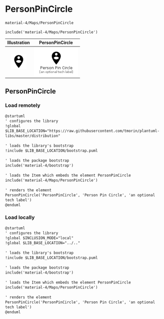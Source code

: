 # PersonPinCircle


```text
material-4/Maps/PersonPinCircle
```

```text
include('material-4/Maps/PersonPinCircle')
```



| Illustration | PersonPinCircle |
| :---: | :---: |
| ![illustration for Illustration](../../material-4/Maps/PersonPinCircle.png) | ![illustration for PersonPinCircle](../../material-4/Maps/PersonPinCircle.Local.png) |




## PersonPinCircle

### Load remotely
```plantuml
@startuml
' configures the library
!global $LIB_BASE_LOCATION="https://raw.githubusercontent.com/tmorin/plantuml-libs/master/distribution"

' loads the library's bootstrap
!include $LIB_BASE_LOCATION/bootstrap.puml

' loads the package bootstrap
include('material-4/bootstrap')

' loads the Item which embeds the element PersonPinCircle
include('material-4/Maps/PersonPinCircle')

' renders the element
PersonPinCircle('PersonPinCircle', 'Person Pin Circle', 'an optional tech label')
@enduml
```

### Load locally
```plantuml
@startuml
' configures the library
!global $INCLUSION_MODE="local"
!global $LIB_BASE_LOCATION="../.."

' loads the library's bootstrap
!include $LIB_BASE_LOCATION/bootstrap.puml

' loads the package bootstrap
include('material-4/bootstrap')

' loads the Item which embeds the element PersonPinCircle
include('material-4/Maps/PersonPinCircle')

' renders the element
PersonPinCircle('PersonPinCircle', 'Person Pin Circle', 'an optional tech label')
@enduml
```

